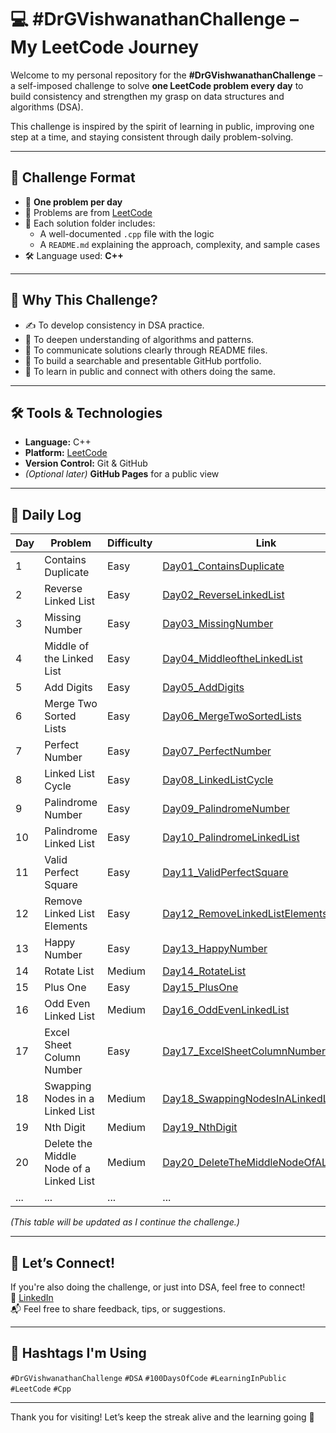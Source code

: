 # 💻 #DrGVishwanathanChallenge – My LeetCode Journey

Welcome to my personal repository for the **#DrGVishwanathanChallenge** – a self-imposed challenge to solve **one LeetCode problem every day** to build consistency and strengthen my grasp on data structures and algorithms (DSA).

This challenge is inspired by the spirit of learning in public, improving one step at a time, and staying consistent through daily problem-solving.

---

## 📅 Challenge Format

- 🔢 **One problem per day**
- 🧩 Problems are from [LeetCode](https://leetcode.com/)
- 💬 Each solution folder includes:
  - A well-documented `.cpp` file with the logic
  - A `README.md` explaining the approach, complexity, and sample cases
- 🛠️ Language used: **C++**

---

## 🚀 Why This Challenge?

- ✍️ To develop consistency in DSA practice.
- 🧠 To deepen understanding of algorithms and patterns.
- 💬 To communicate solutions clearly through README files.
- 📂 To build a searchable and presentable GitHub portfolio.
- 🤝 To learn in public and connect with others doing the same.

---

## 🛠️ Tools & Technologies

- **Language:** C++
- **Platform:** [LeetCode](https://leetcode.com/)
- **Version Control:** Git & GitHub
- *(Optional later)* **GitHub Pages** for a public view

---

## 📌 Daily Log

| Day | Problem             | Difficulty | Link                                             |
|-----|----------------------|------------|--------------------------------------------------|
| 1   | Contains Duplicate  | Easy       | [Day01_ContainsDuplicate](./Day01_ContainsDuplicate) |
| 2   | Reverse Linked List  | Easy       | [Day02_ReverseLinkedList](./Day02_ReverseLinkedList) |
| 3   | Missing Number  | Easy       | [Day03_MissingNumber](./Day03_MissingNumber) |
| 4   | Middle of the Linked List  | Easy       | [Day04_MiddleoftheLinkedList](./Day04_MiddleoftheLinkedList) |
| 5   | Add Digits  | Easy       | [Day05_AddDigits](./Day05_AddDigits) |
| 6   | Merge Two Sorted Lists  | Easy       | [Day06_MergeTwoSortedLists](./Day06_MergeTwoSortedLists) |
| 7   | Perfect Number  | Easy       | [Day07_PerfectNumber](./Day07_PerfectNumber) |
| 8   | Linked List Cycle  | Easy       | [Day08_LinkedListCycle](./Day08_LinkedListCycle) |
| 9   | Palindrome Number  | Easy       | [Day09_PalindromeNumber](./Day09_PalindromeNumber) |
| 10   | Palindrome Linked List  | Easy       | [Day10_PalindromeLinkedList](./Day10_PalindromeLinkedList) |
| 11   | Valid Perfect Square  | Easy       | [Day11_ValidPerfectSquare](./Day11_ValidPerfectSquare) |
| 12   | Remove Linked List Elements  | Easy       | [Day12_RemoveLinkedListElements](./Day12_RemoveLinkedListElements) |
| 13   | Happy Number  | Easy       | [Day13_HappyNumber](./Day13_HappyNumber) |
| 14   | Rotate List  | Medium       | [Day14_RotateList](./Day14_RotateList) |
| 15   | Plus One  | Easy       | [Day15_PlusOne](./Day15_PlusOne) |
| 16   | Odd Even Linked List  | Medium       | [Day16_OddEvenLinkedList](./Day16_OddEvenLinkedList) |
| 17   | Excel Sheet Column Number  | Easy       | [Day17_ExcelSheetColumnNumber](./Day17_ExcelSheetColumnNumber) |
| 18   | Swapping Nodes in a Linked List  | Medium       | [Day18_SwappingNodesInALinkedList](./Day18_SwappingNodesInALinkedList) |
| 19   | Nth Digit  | Medium       | [Day19_NthDigit](./Day19_NthDigit) |
| 20   | Delete the Middle Node of a Linked List  | Medium       | [Day20_DeleteTheMiddleNodeOfALinkedList](./Day20_DeleteTheMiddleNodeOfALinkedList) |
| ... | ...                  | ...        | ...                                              |

_(This table will be updated as I continue the challenge.)_

---

## 🌱 Let’s Connect!

If you're also doing the challenge, or just into DSA, feel free to connect!  
🔗 [LinkedIn](https://www.linkedin.com/in/nikhil-mohammed)  
📬 Feel free to share feedback, tips, or suggestions.

---

## 📌 Hashtags I'm Using
`#DrGVishwanathanChallenge` `#DSA` `#100DaysOfCode` `#LearningInPublic` `#LeetCode` `#Cpp`

---

Thank you for visiting! Let’s keep the streak alive and the learning going 🚀